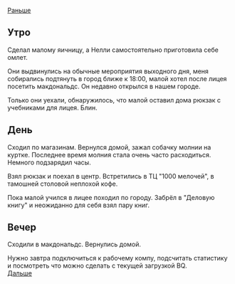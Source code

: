 [Раньше](2021.02.12.md)  
## Утро
Сделал малому яичницу, а Нелли самостоятельно приготовила себе омлет.

Они выдвинулись на обычные мероприятия выходного дня, меня собирались подтянуть в город ближе к 18:00, малой хотел после лицея посетить макдональдс. Он недавно открылся в нашем городе.

Только они уехали, обнаружилось, что малой оставил дома рюкзак с учебниками для лицея. Блин.
## День
Сходил по магазинам. Вернулся домой, зажал собачку молнии на куртке. Последнее время молния стала очень часто расходиться. Немного подзарядил часы.

Взял рюкзак и поехал в центр. Встретились в ТЦ "1000 мелочей", в тамошней столовой неплохой кофе.

Пока малой учился в лицее походил по городу. Забрёл в "Деловую книгу" и неожиданно для себя взял пару книг.
## Вечер
Сходили в макдональдс. Вернулись домой.

Нужно завтра подключиться к рабочему компу, подсчитать статистику и посмотреть что можно сделать с текущей загрузкой BQ.  
[Дальше](2021.02.14.md)
